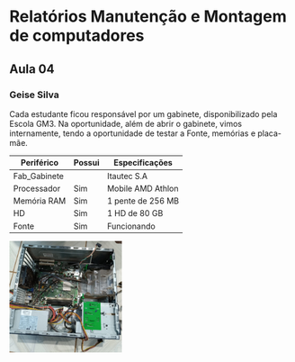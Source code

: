 # Relatórios Manutenção e Montagem de computadores 
## Aula 04 
### Geise Silva 
Cada estudante ficou responsável por um gabinete, disponibilizado pela Escola GM3. Na oportunidade, além de abrir o gabinete, vimos internamente, tendo a oportunidade de testar a Fonte, memórias e placa-mãe. 

Periférico      |Possui   |Especificações    
----------------|---------|------------------
Fab_Gabinete    |	      | Itautec S.A          
Processador     |Sim      | Mobile AMD Athlon 
Memória RAM	    |Sim	  | 1 pente de 256 MB 
HD 	            |Sim	  | 1 HD de 80 GB     
Fonte           |Sim	  | Funcionando     

<img src="gabinete.jpeg" alt="gabinete" width="200"/>